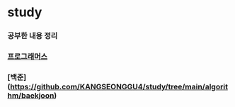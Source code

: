 # study

### 공부한 내용 정리

### [프로그래머스](https://github.com/KANGSEONGGU4/study/tree/main/algorithm/programmers)

### [백준] (https://github.com/KANGSEONGGU4/study/tree/main/algorithm/baekjoon)
